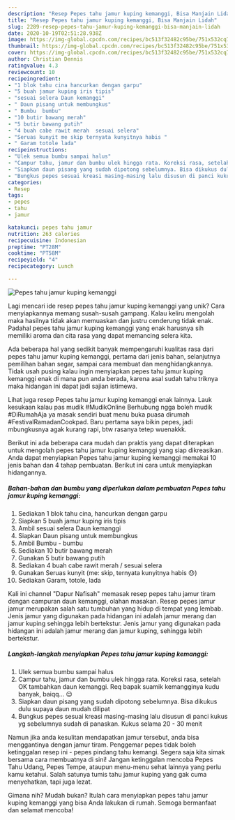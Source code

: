 ```yaml
---
description: "Resep Pepes tahu jamur kuping kemanggi, Bisa Manjain Lidah"
title: "Resep Pepes tahu jamur kuping kemanggi, Bisa Manjain Lidah"
slug: 2289-resep-pepes-tahu-jamur-kuping-kemanggi-bisa-manjain-lidah
date: 2020-10-19T02:51:28.938Z
image: https://img-global.cpcdn.com/recipes/bc513f32482c95be/751x532cq70/pepes-tahu-jamur-kuping-kemanggi-foto-resep-utama.jpg
thumbnail: https://img-global.cpcdn.com/recipes/bc513f32482c95be/751x532cq70/pepes-tahu-jamur-kuping-kemanggi-foto-resep-utama.jpg
cover: https://img-global.cpcdn.com/recipes/bc513f32482c95be/751x532cq70/pepes-tahu-jamur-kuping-kemanggi-foto-resep-utama.jpg
author: Christian Dennis
ratingvalue: 4.3
reviewcount: 10
recipeingredient:
- "1 blok tahu cina hancurkan dengan garpu"
- "5 buah jamur kuping iris tipis"
- "sesuai selera Daun kemanggi"
- " Daun pisang untuk membungkus"
- " Bumbu  bumbu"
- "10 butir bawang merah"
- "5 butir bawang putih"
- "4 buah cabe rawit merah  sesuai selera"
- "Seruas kunyit me skip ternyata kunyitnya habis "
- " Garam totole lada"
recipeinstructions:
- "Ulek semua bumbu sampai halus"
- "Campur tahu, jamur dan bumbu ulek hingga rata. Koreksi rasa, setelah OK tambahkan daun kemanggi. Req bapak suamik kemangginya kudu banyak, baiqq... 😌"
- "Siapkan daun pisang yang sudah dipotong sebelumnya. Bisa dikukus dulu supaya daun mudah dilipat"
- "Bungkus pepes sesuai kreasi masing-masing lalu disusun di panci kukus yg sebelumnya sudah di panaskan. Kukus selama 20 - 30 menit"
categories:
- Resep
tags:
- pepes
- tahu
- jamur

katakunci: pepes tahu jamur 
nutrition: 263 calories
recipecuisine: Indonesian
preptime: "PT28M"
cooktime: "PT58M"
recipeyield: "4"
recipecategory: Lunch

---
```



![Pepes tahu jamur kuping kemanggi](https://img-global.cpcdn.com/recipes/bc513f32482c95be/751x532cq70/pepes-tahu-jamur-kuping-kemanggi-foto-resep-utama.jpg)

Lagi mencari ide resep pepes tahu jamur kuping kemanggi yang unik? Cara menyiapkannya memang susah-susah gampang. Kalau keliru mengolah maka hasilnya tidak akan memuaskan dan justru cenderung tidak enak. Padahal pepes tahu jamur kuping kemanggi yang enak harusnya sih memiliki aroma dan cita rasa yang dapat memancing selera kita.

Ada beberapa hal yang sedikit banyak mempengaruhi kualitas rasa dari pepes tahu jamur kuping kemanggi, pertama dari jenis bahan, selanjutnya pemilihan bahan segar, sampai cara membuat dan menghidangkannya. Tidak usah pusing kalau ingin menyiapkan pepes tahu jamur kuping kemanggi enak di mana pun anda berada, karena asal sudah tahu triknya maka hidangan ini dapat jadi sajian istimewa.

Lihat juga resep Pepes tahu jamur kuping kemanggi enak lainnya. Lauk kesukaan kalau pas mudik #MudikOnline Berhubung ngga boleh mudik #DiRumahAja ya masak sendiri buat menu buka puasa dirumah #FestivalRamadanCookpad. Baru pertama saya bikin pepes, jadi mbungkusnya agak kurang rapi, btw rasanya tetep wuenakkk.


Berikut ini ada beberapa cara mudah dan praktis yang dapat diterapkan untuk mengolah pepes tahu jamur kuping kemanggi yang siap dikreasikan. Anda dapat menyiapkan Pepes tahu jamur kuping kemanggi memakai 10 jenis bahan dan 4 tahap pembuatan. Berikut ini cara untuk menyiapkan hidangannya.

<!--inarticleads1-->

##### Bahan-bahan dan bumbu yang diperlukan dalam pembuatan Pepes tahu jamur kuping kemanggi:

1. Sediakan 1 blok tahu cina, hancurkan dengan garpu
1. Siapkan 5 buah jamur kuping iris tipis
1. Ambil sesuai selera Daun kemanggi
1. Siapkan  Daun pisang untuk membungkus
1. Ambil  Bumbu - bumbu
1. Sediakan 10 butir bawang merah
1. Gunakan 5 butir bawang putih
1. Sediakan 4 buah cabe rawit merah / sesuai selera
1. Gunakan Seruas kunyit (me: skip, ternyata kunyitnya habis 😓)
1. Sediakan  Garam, totole, lada


Kali ini channel &#34;Dapur Nafisah&#34; memasak resep pepes tahu jamur tiram dengan campuran daun kemanggi, olahan masakan. Resep pepes jamur jamur merupakan salah satu tumbuhan yang hidup di tempat yang lembab. Jenis jamur yang digunakan pada hidangan ini adalah jamur merang dan jamur kuping sehingga lebih bertekstur. Jenis jamur yang digunakan pada hidangan ini adalah jamur merang dan jamur kuping, sehingga lebih bertekstur. 

<!--inarticleads2-->

##### Langkah-langkah menyiapkan Pepes tahu jamur kuping kemanggi:

1. Ulek semua bumbu sampai halus
1. Campur tahu, jamur dan bumbu ulek hingga rata. Koreksi rasa, setelah OK tambahkan daun kemanggi. Req bapak suamik kemangginya kudu banyak, baiqq... 😌
1. Siapkan daun pisang yang sudah dipotong sebelumnya. Bisa dikukus dulu supaya daun mudah dilipat
1. Bungkus pepes sesuai kreasi masing-masing lalu disusun di panci kukus yg sebelumnya sudah di panaskan. Kukus selama 20 - 30 menit


Namun jika anda kesulitan mendapatkan jamur tersebut, anda bisa menggantinya dengan jamur tiram. Penggemar pepes tidak boleh ketinggalan resep ini - pepes pindang tahu kemangi. Segera saja kita simak bersama cara membuatnya di sini! Jangan ketinggalan mencoba Pepes Tahu Udang, Pepes Tempe, ataupun menu-menu sehat lainnya yang perlu kamu ketahui. Salah satunya tumis tahu jamur kuping yang gak cuma menyehatkan, tapi juga lezat. 

Gimana nih? Mudah bukan? Itulah cara menyiapkan pepes tahu jamur kuping kemanggi yang bisa Anda lakukan di rumah. Semoga bermanfaat dan selamat mencoba!
